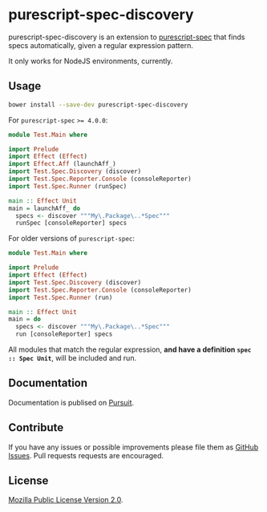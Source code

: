 # purescript-spec-discovery

purescript-spec-discovery is an extension to
[purescript-spec](https://github.com/purescript-spec/purescript-spec) that finds
specs automatically, given a regular expression pattern.

It only works for NodeJS environments, currently.

## Usage

```bash
bower install --save-dev purescript-spec-discovery
```

For `purescript-spec` `>= 4.0.0`:

```purescript
module Test.Main where

import Prelude
import Effect (Effect)
import Effect.Aff (launchAff_)
import Test.Spec.Discovery (discover)
import Test.Spec.Reporter.Console (consoleReporter)
import Test.Spec.Runner (runSpec)

main :: Effect Unit
main = launchAff_ do
  specs <- discover """My\.Package\..*Spec"""
  runSpec [consoleReporter] specs
```

For older versions of `purescript-spec`:

```purescript
module Test.Main where

import Prelude
import Effect (Effect)
import Test.Spec.Discovery (discover)
import Test.Spec.Reporter.Console (consoleReporter)
import Test.Spec.Runner (run)

main :: Effect Unit
main = do
  specs <- discover """My\.Package\..*Spec"""
  run [consoleReporter] specs
```

All modules that match the regular expression, **and have a definition
`spec :: Spec Unit`**, will be included and run.

## Documentation

Documentation is publised on [Pursuit](https://pursuit.purescript.org/packages/purescript-spec-discovery).

## Contribute

If you have any issues or possible improvements please file them as
[GitHub Issues](https://github.com/purescript-spec/purescript-spec-discovery/issues).
Pull requests requests are encouraged.

## License

[Mozilla Public License Version 2.0](LICENSE).
